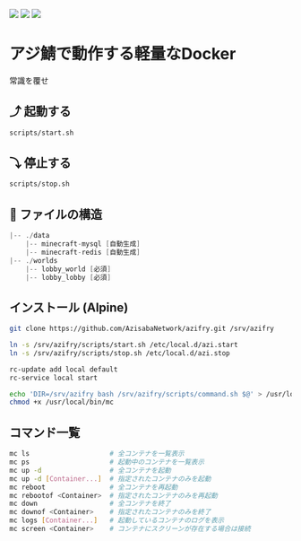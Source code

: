 [![](https://badgen.net/twitter/follow/AzisabaNetwork?icon=twitter)](https://twitter.com/AzisabaNetwork)
[![](https://discordapp.com/api/guilds/357134045328572418/widget.png)](https://discord.gg/seheC2W)
[![](https://badgen.net/github/checks/AzisabaNetwork/azifry?icon=github)](https://github.com/AzisabaNetwork/azifry/actions)

# アジ鯖で動作する軽量なDocker
常識を覆せ

## ⤴ 起動する
```bash
scripts/start.sh
```

## ⤵ 停止する
```bash
scripts/stop.sh
```

## 🔌 ファイルの構造
```go
|-- ./data
    |-- minecraft-mysql [自動生成]
    |-- minecraft-redis [自動生成]
|-- ./worlds
    |-- lobby_world [必須]
    |-- lobby_lobby [必須]
```

## インストール (Alpine)
```bash
git clone https://github.com/AzisabaNetwork/azifry.git /srv/azifry

ln -s /srv/azifry/scripts/start.sh /etc/local.d/azi.start
ln -s /srv/azifry/scripts/stop.sh /etc/local.d/azi.stop

rc-update add local default
rc-service local start

echo 'DIR=/srv/azifry bash /srv/azifry/scripts/command.sh $@' > /usr/local/bin/mc
chmod +x /usr/local/bin/mc
```

## コマンド一覧
```bash
mc ls                    # 全コンテナを一覧表示
mc ps                    # 起動中のコンテナを一覧表示
mc up -d                 # 全コンテナを起動
mc up -d [Container...]  # 指定されたコンテナのみを起動
mc reboot                # 全コンテナを再起動
mc rebootof <Container>  # 指定されたコンテナのみを再起動
mc down                  # 全コンテナを終了
mc downof <Container>    # 指定されたコンテナのみを終了
mc logs [Container...]   # 起動しているコンテナのログを表示
mc screen <Container>    # コンテナにスクリーンが存在する場合は接続
```
